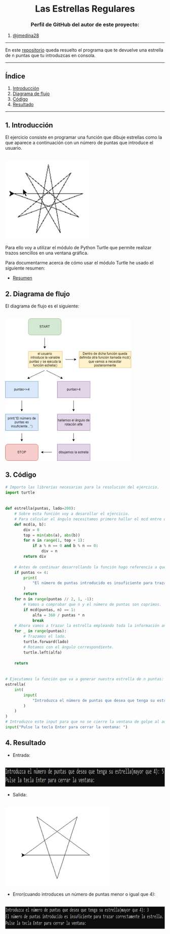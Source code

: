 <h1 align="center">Las Estrellas Regulares</h1>

<h3 align="center">Perfil de GitHub del autor de este proyecto:</h3>

1. [@jmedina28](https://github.com/jmedina28)

---

En este [repositorio](https://github.com/jmedina28/Las-Estrellas-Regulares) queda resuelto el programa que te devuelve una estrella de n puntas que tu introduzcas en consola. 

***
## Índice
1. [Introducción](#id1)
3. [Diagrama de flujo](#id2)
3. [Código](#id3)
4. [Resultado](#id4)

***

## 1. Introducción<a name="id1"></a>

El ejercicio consiste en programar una función que dibuje estrellas como la que aparece a continuación con un número de puntas que introduce el usuario.

<br>
<img height="250" src="https://github.com/jmedina28/Las-Estrellas-Regulares/blob/0f3423778431242efc6cf1f9a708549665b1fddb/estrella.png" />
<br>

Para ello voy a utilizar el módulo de Python Turtle que permite realizar trazos sencillos en una ventana gráfica. 

Para documentarme acerca de cómo usar el módulo Turtle he usado el siguiente resumen:

- [Resumen](https://docs.python.org/es/3.9/library/turtle.html)

## 2. Diagrama de flujo<a name="id2"></a>
El diagrama de flujo es el siguiente:

<br>
<img height="450" src="https://github.com/jmedina28/Las-Estrellas-Regulares/blob/ebae8d1cf1a3cdc19e336bbb307ac8271a3062d1/flowchart.jpg" />
<br>


## 3. Código<a name="id3"></a>
```python
# Importo las librerías necesarias para la resolución del ejercicio.
import turtle


def estrella(puntas, lado=200):
    # Sobre esta función voy a desarollar el ejercicio.
    # Para calcular el ángulo necesitamos primero hallar el mcd entre dos números enteros.
    def mcd(a, b):
        div = 0
        top = min(abs(a), abs(b))
        for n in range(1, top + 1):
            if a % n == 0 and b % n == 0:
                div = n
        return div

    # Antes de continuar desarrollando la función hago referencia a que tiene que tener más de 4 puntas.
    if puntas <= 4:
        print(
            "El número de puntas introducido es insuficiente para trazar correctamente la estrella."
        )
        return
    for n in range(puntas // 2, 1, -1):
        # Vamos a comprobar que n y el número de puntas son coprimos.
        if mcd(puntas, n) == 1:
            alfa = 360 / puntas * n
            break
    # Ahora vamos a trazar la estrella empleando toda la información anterior.
    for _ in range(puntas):
        # Trazamos el lado.
        turtle.forward(lado)
        # Rotamos con el ángulo correspondiente.
        turtle.left(alfa)

    return


# Ejecutamos la función que va a generar nuestra estrella de n puntas:
estrella(
    int(
        input(
            "Introduzca el número de puntas que desea que tenga su estrella(mayor que 4): "
        )
    )
)
# Introduzco este input para que no se cierre la ventana de golpe al acabar de trazar la estrella.
input("Pulse la tecla Enter para cerrar la ventana: ")
  ```
## 4. Resultado<a name="id4"></a>

- Entrada:

<br>
<img height="60" src="https://github.com/jmedina28/Las-Estrellas-Regulares/blob/0f3423778431242efc6cf1f9a708549665b1fddb/Consola.PNG" />
<br>

- Salida:

<br>
<img height="250" src="https://github.com/jmedina28/Las-Estrellas-Regulares/blob/0f3423778431242efc6cf1f9a708549665b1fddb/estrellaturtle.PNG" />
<br>

- Error(cuando introduces un número de puntas menor o igual que 4):

<br>
<img height="70" src="https://github.com/jmedina28/Las-Estrellas-Regulares/blob/8d9b4a68add7d4ce8cd0e48209c4775081da7ea3/casopuntas.PNG" />
<br>

